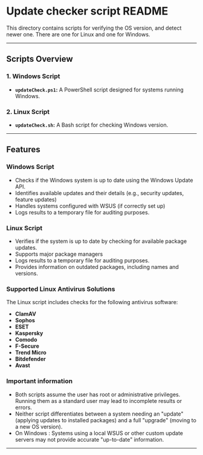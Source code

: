 # **Update checker script README**

This directory contains scripts for verifying the OS version, and detect newer one. There are one for Linux and one for Windows.

---

## **Scripts Overview**

### **1. Windows Script**

- **`updateCheck.ps1`:** A PowerShell script designed for systems running Windows.

### **2. Linux Script**

- **`updateCheck.sh`:** A Bash script for checking Windows version.

---

## **Features**

### **Windows Script**
- Checks if the Windows system is up to date using the Windows Update API.
- Identifies available updates and their details (e.g., security updates, feature updates)
- Handles systems configured with WSUS (if correctly set up)
- Logs results to a temporary file for auditing purposes.

### **Linux Script**
- Verifies if the system is up to date by checking for available package updates.
- Supports major package managers
- Logs results to a temporary file for auditing purposes.
- Provides information on outdated packages, including names and versions.

### **Supported Linux Antivirus Solutions**
The Linux script includes checks for the following antivirus software:
- **ClamAV**
- **Sophos**
- **ESET**
- **Kaspersky**
- **Comodo**
- **F-Secure**
- **Trend Micro**
- **Bitdefender**
- **Avast**

### Important information
* Both scripts assume the user has root or administrative privileges. Running them as a standard user may lead to incomplete results or errors.
* Neither script differentiates between a system needing an "update" (applying updates to installed packages) and a full "upgrade" (moving to a new OS version).
* On Windows : Systems using a local WSUS or other custom update servers may not provide accurate "up-to-date" information.
---